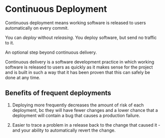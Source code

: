 # Continuous Deployment

Continuous deployment means working software is released to users automatically on every commit.

You can *deploy* without *releasing*. You deploy software, but send no traffic to it.

An optional step beyond continuous delivery.

Continuous delivery is a software development practice in which working software is released to users as quickly as it makes sense for the project and is built in such a way that it has been proven that this can safely be done at any time.

## Benefits of frequent deployments

1. Deploying more frequently decreases the amount of risk of each deployment, bc they will have fewer changes and a lower chance that a deployment will contain a bug that causes a production failure.

2. Easier to trace a problem in a release back to the change that caused it - and your ability to automatically revert the change.
